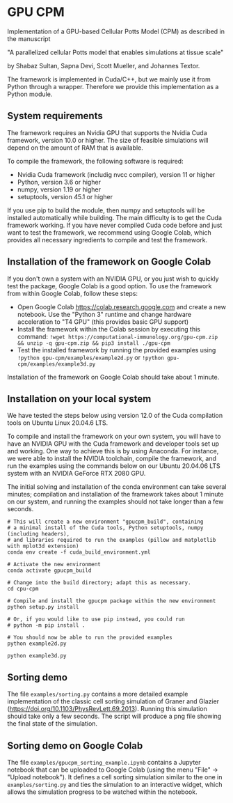 # GPU CPM

Implementation of a GPU-based Cellular Potts Model (CPM) as described in the manuscript

"A parallelized cellular Potts model that enables simulations at tissue scale"

by Shabaz Sultan, Sapna Devi, Scott Mueller, and Johannes Textor.

The framework is implemented in Cuda/C++, but we mainly use it from Python through a wrapper. Therefore we provide this implementation as a Python module.  

## System requirements

The framework requires an Nvidia GPU that supports the Nvidia Cuda framework, version 10.0 or higher.  The size of feasible simulations will depend on the amount of RAM that is available.

To compile the framework, the following software is required:

 * Nvidia Cuda framework (includig nvcc compiler), version 11 or higher
 * Python, version 3.6 or higher
 * numpy, version 1.19 or higher
 * setuptools, version 45.1 or higher

If you use pip to build the module, then numpy and setuptools will be installed automatically while building. The main difficulty is to get the Cuda framework working. If you have never compiled Cuda code before and just want to test the framework, we recommend using Google Colab, which provides all necessary ingredients to compile and test the framework. 

## Installation of the framework on Google Colab

If you don't own a system with an NVIDIA GPU, or you just wish to quickly test the package, Google Colab is a good option. To use the framework from within Google Colab, follow these steps:

 * Open Google Colab https://colab.research.google.com and create a new notebook. Use the "Python 3" runtime and change hardware acceleration to "T4 GPU" (this provides basic GPU support)
 * Install the framework within the Colab session by executing this command:
   `!wget https://computational-immunology.org/gpu-cpm.zip && unzip -q gpu-cpm.zip && pip3 install ./gpu-cpm`
 * Test the installed framework by running the provided examples using
  `!python gpu-cpm/examples/example2d.py` or `!python gpu-cpm/examples/example3d.py`

Installation of the framework on Google Colab should take about 1 minute.

## Installation on your local system

We have tested the steps below using version 12.0 of the Cuda compilation tools on Ubuntu Linux 20.04.6 LTS.

To compile and install the framework on your own system, you will have to have an NVIDIA GPU with the Cuda framework and developer tools set up and working. One way to achieve this is by using Anaconda. For instance, we were able to install the NVIDIA toolchain, compile the framework, and run the examples using the commands below on our Ubuntu 20.04.06 LTS system with an NVIDIA GeForce RTX 2080 GPU. 

The initial solving and installation of the conda environment can take several minutes; compilation and installation of the framework takes about 1 minute on our system, and running the examples should not take longer than a few seconds.

```
# This will create a new environment "gpucpm_build", containing
# a minimal install of the Cuda tools, Python setuptools, numpy (including headers),
# and libraries required to run the examples (pillow and matplotlib with mplot3d extension)
conda env create -f cuda_build_environment.yml

# Activate the new environment
conda activate gpucpm_build

# Change into the build directory; adapt this as necessary.
cd cpu-cpm

# Compile and install the gpucpm package within the new environment
python setup.py install

# Or, if you would like to use pip instead, you could run
# python -m pip install .

# You should now be able to run the provided examples
python example2d.py

python example3d.py
```

## Sorting demo

The file `examples/sorting.py` contains a more detailed example implementation of the classic cell sorting simulation of Graner and Glazier (https://doi.org/10.1103/PhysRevLett.69.2013). Running this simulation should take only a few seconds. The script will produce a png file showing the final state of the simulation.

## Sorting demo on Google Colab

The file `examples/gpucpm_sorting_example.ipynb` contains a Jupyter notebook that can be uploaded to Google Colab (using the menu "File" -> "Upload notebook"). It defines a cell sorting simulation similar to the one in `examples/sorting.py` and ties the simulation to an interactive widget, which allows the simulation progress to be watched within the notebook. 



